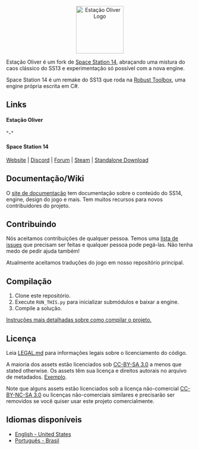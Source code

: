 <p align="center"> <img alt="Estação Oliver Logo" width="128" height="128" src="https://raw.githubusercontent.com/Estacao-Oliver/Estacao-Oliver/master/Resources/Textures/Logo/logo.png" /></p>
<!---<p align="center"> <img alt="Estação Oliver Banner" width="512" height="126" src="https://raw.githubusercontent.com/Estacao-Oliver/Estacao-Oliver/master/Resources/Textures/Logo/banner.png" /></p>-->

Estação Oliver é um fork de [Space Station 14](https://github.com/space-wizards/space-station-14), abraçando uma mistura do caos clássico do SS13 e experimentação só possível com a nova engine.

Space Station 14 é um remake do SS13 que roda na [Robust Toolbox](https://github.com/space-wizards/RobustToolbox), uma engine própria escrita em C#.

## Links

#### Estação Oliver
"-"

#### Space Station 14

[Website](https://spacestation14.io/) | [Discord](https://discord.ss14.io/) | [Forum](https://forum.spacestation14.io/) | [Steam](https://store.steampowered.com/app/1255460/Space_Station_14/) | [Standalone Download](https://spacestation14.io/about/nightlies/)

## Documentação/Wiki

O [site de documentação](https://docs.spacestation14.io/) tem documentação sobre o conteúdo do SS14, engine, design do jogo e mais. Tem muitos recursos para novos contribuidores do projeto.

## Contribuindo

Nós aceitamos contribuições de qualquer pessoa. Temos uma [lista de issues](https://github.com/Estacao-Oliver/Estacao-Oliver/issues) que precisam ser feitas e qualquer pessoa pode pegá-las. Não tenha medo de pedir ajuda também!

Atualmente aceitamos traduções do jogo em nosso repositório principal. 

## Compilação

1. Clone este repositório.
2. Execute `RUN_THIS.py` para inicializar submódulos e baixar a engine.
3. Compile a solução.

[Instruções mais detalhadas sobre como compilar o projeto.](https://docs.spacestation14.com/en/general-development/setup.html)

## Licença

Leia [LEGAL.md](/LEGAL.md) para informações legais sobre o licenciamento do código.

A maioria dos assets estão licenciados sob [CC-BY-SA 3.0](https://creativecommons.org/licenses/by-sa/3.0/) a menos que stated otherwise. Os assets têm sua licença e direitos autorais no arquivo de metadados. [Exemplo](https://github.com/Estacao-Oliver/Estacao-Oliver/blob/master/Resources/Textures/Objects/Tools/crowbar.rsi/meta.json).

Note que alguns assets estão licenciados sob a licença não-comercial [CC-BY-NC-SA 3.0](https://creativecommons.org/licenses/by-nc-sa/3.0/) ou licenças não-comerciais similares e precisarão ser removidos se você quiser usar este projeto comercialmente.

## Idiomas disponíveis

- [English - United States](README.md)
- [Português - Brasil](README_PT-BR.md)
